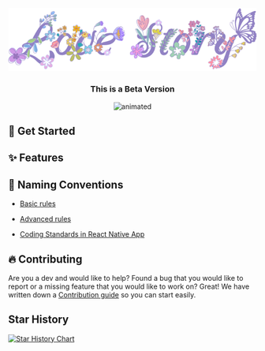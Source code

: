 <div align="center">
  <img src="./docs/images/splash_screen.png" alt="animated" />
  <h3 align="center">This is a Beta Version</h3>

</div>

<p align="center">
  <img src="https://media.giphy.com/media/hpQcDH5EfJRwxm03Uh/giphy.gif" alt="animated" />
</p>

## 🚀 Get Started

## ✨ Features

## 📔 Naming Conventions

-   [Basic rules](./docs/basic.md)

-   [Advanced rules](./docs/advanced.md)

-   [Coding Standards in React Native App](./docs/folder-and-file-naming.md)

## 🔥 Contributing

Are you a dev and would like to help? Found a bug that you would like to report or a missing feature that you would like to work on? Great! We have written down a [Contribution guide](https://github.com/loyal-ki/love-story/blob/main/CONTRIBUTING.md) so you can start easily.

## Star History

[![Star History Chart](https://api.star-history.com/svg?repos=loyal-ki/love-story&type=Date)](https://star-history.com/#loyal-ki/love-story&Date)
